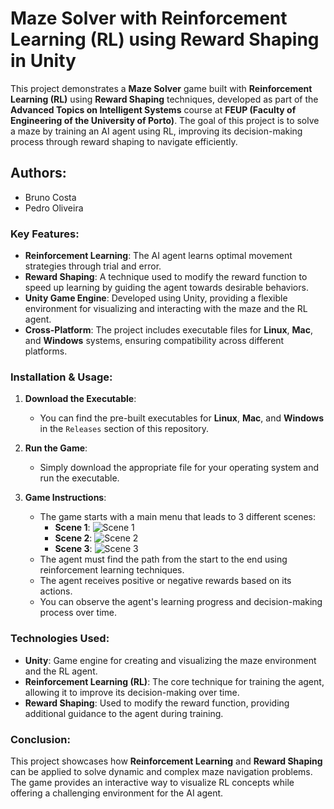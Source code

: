 # Maze Solver with Reinforcement Learning (RL) using Reward Shaping in Unity

This project demonstrates a **Maze Solver** game built with **Reinforcement Learning (RL)** using **Reward Shaping** techniques, developed as part of the **Advanced Topics on Intelligent Systems** course at **FEUP (Faculty of Engineering of the University of Porto)**. The goal of this project is to solve a maze by training an AI agent using RL, improving its decision-making process through reward shaping to navigate efficiently.

## Authors:
- Bruno Costa
- Pedro Oliveira

### Key Features:
- **Reinforcement Learning**: The AI agent learns optimal movement strategies through trial and error.
- **Reward Shaping**: A technique used to modify the reward function to speed up learning by guiding the agent towards desirable behaviors.
- **Unity Game Engine**: Developed using Unity, providing a flexible environment for visualizing and interacting with the maze and the RL agent.
- **Cross-Platform**: The project includes executable files for **Linux**, **Mac**, and **Windows** systems, ensuring compatibility across different platforms.

### Installation & Usage:
1. **Download the Executable**:
   - You can find the pre-built executables for **Linux**, **Mac**, and **Windows** in the `Releases` section of this repository.

2. **Run the Game**:
   - Simply download the appropriate file for your operating system and run the executable.

3. **Game Instructions**:
   - The game starts with a main menu that leads to 3 different scenes:
     - **Scene 1**:
       ![Scene 1](https://github.com/user-attachments/assets/55365a73-c74b-49a1-900d-1fff94a35466)
     - **Scene 2**:
       ![Scene 2](https://github.com/user-attachments/assets/87db0da3-3a96-4b19-a84e-d598fdcaccf2)
     - **Scene 3**:
       ![Scene 3](https://github.com/user-attachments/assets/d06dbfc6-28d2-40e7-967d-951ff32297f3)
   - The agent must find the path from the start to the end using reinforcement learning techniques.
   - The agent receives positive or negative rewards based on its actions.
   - You can observe the agent's learning progress and decision-making process over time.

### Technologies Used:
- **Unity**: Game engine for creating and visualizing the maze environment and the RL agent.
- **Reinforcement Learning (RL)**: The core technique for training the agent, allowing it to improve its decision-making over time.
- **Reward Shaping**: Used to modify the reward function, providing additional guidance to the agent during training.

### Conclusion:
This project showcases how **Reinforcement Learning** and **Reward Shaping** can be applied to solve dynamic and complex maze navigation problems. The game provides an interactive way to visualize RL concepts while offering a challenging environment for the AI agent.
